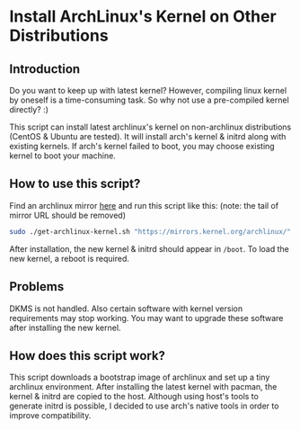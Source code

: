# Install ArchLinux's Kernel on Other Distributions

## Introduction

Do you want to keep up with latest kernel? However, compiling linux kernel by oneself is a time-consuming task. So why not use a pre-compiled kernel directly? :)

This script can install latest archlinux's kernel on non-archlinux distributions (CentOS & Ubuntu are tested). It will install arch's kernel & initrd along with existing kernels. If arch's kernel failed to boot, you may choose existing kernel to boot your machine.

## How to use this script?

Find an archlinux mirror [here](https://www.archlinux.org/mirrorlist/) and run this script like this: (note: the tail of mirror URL should be removed)

```sh
sudo ./get-archlinux-kernel.sh "https://mirrors.kernel.org/archlinux/"
```

After installation, the new kernel & initrd should appear in `/boot`. To load the new kernel, a reboot is required.

## Problems

DKMS is not handled. Also certain software with kernel version requirements may stop working. You may want to upgrade these software after installing the new kernel.

## How does this script work?

This script downloads a bootstrap image of archlinux and set up a tiny archlinux environment. After installing the latest kernel with pacman, the kernel & initrd are copied to the host. Although using host's tools to generate initrd is possible, I decided to use arch's native tools in order to improve compatibility.
